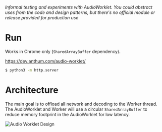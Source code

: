 _Informal testing and experiments with AudioWorklet.  You could abstract uses from the code and design patterns, but there's no official module or release provided for production use_

# Run

Works in Chrome only (`SharedArrayBuffer` dependency).

https://dev.anthum.com/audio-worklet/

```bash
$ python3 -m http.server
```

# Architecture

The main goal is to offload all network and decoding to the Worker thread.  The AudioWorklet and Worker will use a circular `SharedArrayBuffer` to reduce memory footprint in the AudioWorklet for low latency.

![Audio Worklet Design](https://user-images.githubusercontent.com/10064176/82397890-783abb00-9a1f-11ea-84a8-53345de465ea.png)
